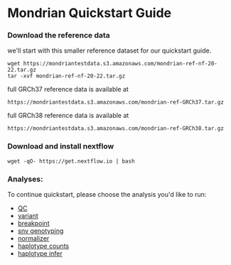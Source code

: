 # Mondrian Quickstart Guide


### Download the reference data

  we'll start with this smaller reference dataset for our quickstart guide. 
  ```
  wget https://mondriantestdata.s3.amazonaws.com/mondrian-ref-nf-20-22.tar.gz
  tar -xvf mondrian-ref-nf-20-22.tar.gz
  ```
  
  full GRCh37 reference data is available at
  ```
  https://mondriantestdata.s3.amazonaws.com/mondrian-ref-GRCh37.tar.gz
  ```
  full GRCh38 reference data is available at
  ```
  https://mondriantestdata.s3.amazonaws.com/mondrian-ref-GRCh38.tar.gz
  ```

### Download and install nextflow

  ```
  wget -qO- https://get.nextflow.io | bash
  ```

### Analyses:

To continue quickstart, please choose the analysis you'd like to run:

- [QC](quickstart/qc.md)
- [variant](quickstart/variant.md)
- [breakpoint](quickstart/breakpoint.md)
- [snv genotyping](quickstart/snv_genotyping.md)
- [normalizer](quickstart/normalizer.md)
- [haplotype counts](quickstart/counthaps.md)
- [haplotype infer](quickstart/inferhaps.md)
